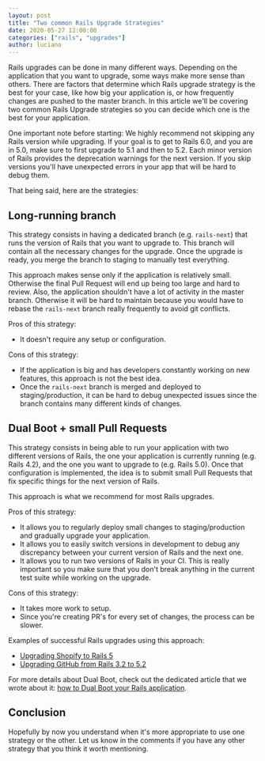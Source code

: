 ```yaml
---
layout: post
title: "Two common Rails Upgrade Strategies"
date: 2020-05-27 12:00:00
categories: ["rails", "upgrades"]
author: luciano
---
```


Rails upgrades can be done in many different ways. Depending on the application that you want to upgrade, some ways make more sense than others. There are factors that determine which Rails upgrade strategy is the best for your case, like how big your application is, or how frequently changes are pushed to the master branch. In this article we'll be covering two common Rails Upgrade strategies so you can decide which one is the best for your application.

<!--more-->

One important note before starting: We highly recommend not skipping any Rails version while upgrading. If your goal is to get to Rails 6.0, and you are in 5.0, make sure to first upgrade to 5.1 and then to 5.2. Each minor version of Rails provides the deprecation warnings for the next version. If you skip versions you'll have unexpected errors in your app that will be hard to debug them.

That being said, here are the strategies:

## Long-running branch

This strategy consists in having a dedicated branch (e.g. `rails-next`) that runs the version of Rails that you want to upgrade to. This branch will contain all the necessary changes for the upgrade. Once the upgrade is ready, you merge the branch to staging to manually test everything.

This approach makes sense only if the application is relatively small. Otherwise the final Pull Request will end up being too large and hard to review. Also, the application shouldn't have a lot of activity in the master branch. Otherwise it will be hard to maintain because you would have to rebase the `rails-next` branch really frequently to avoid git conflicts.

Pros of this strategy:

- It doesn't require any setup or configuration.

Cons of this strategy:

- If the application is big and has developers constantly working on new features, this approach is not the best idea.
- Once the `rails-next` branch is merged and deployed to staging/production, it can be hard to debug unexpected issues since the branch contains many different kinds of changes.

## Dual Boot + small Pull Requests

This strategy consists in being able to run your application with two different versions of Rails, the one your application is currently running (e.g. Rails 4.2), and the one you want to upgrade to (e.g. Rails 5.0). Once that configuration is implemented, the idea is to submit small Pull Requests that fix specific things for the next version of Rails.

This approach is what we recommend for most Rails upgrades.

Pros of this strategy:

- It allows you to regularly deploy small changes to staging/production and gradually upgrade your application.
- It allows you to easily switch versions in development to debug any discrepancy between your current version of Rails and the next one.
- It allows you to run two versions of Rails in your CI. This is really important so you make sure that you don't break anything in the current test suite while working on the upgrade.

Cons of this strategy:

- It takes more work to setup.
- Since you're creating PR's for every set of changes, the process can be slower.

Examples of successful Rails upgrades using this approach:

- [Upgrading Shopify to Rails 5](https://engineering.shopify.com/blogs/engineering/upgrading-shopify-to-rails-5-0)
- [Upgrading GitHub from Rails 3.2 to 5.2](https://github.blog/2018-09-28-upgrading-github-from-rails-3-2-to-5-2/)

For more details about Dual Boot, check out the dedicated article that we wrote about it: [how to Dual Boot your Rails application](https://www.fastruby.io/blog/upgrade-rails/dual-boot/dual-boot-with-rails-6-0-beta.html).

## Conclusion

Hopefully by now you understand when it's more appropriate to use one strategy or the other. Let us know in the comments if you have any other strategy that you think it worth mentioning.
